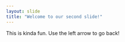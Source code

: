 ```yaml
---
layout: slide
title: "Welcome to our second slide!"
---
```

This is kinda fun.
Use the left arrow to go back!

